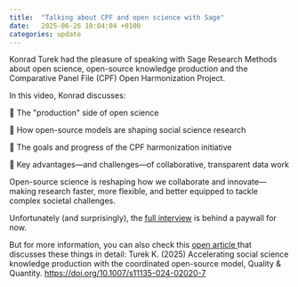 ```yaml
---
title:  "Talking about CPF and open science with Sage"
date:   2025-06-26 10:04:04 +0100
categories: update
---
```


Konrad Turek had the pleasure of speaking with Sage Research Methods about open science, open-source knowledge production and the Comparative Panel File (CPF) Open Harmonization Project.

In this video, Konrad discusses:

 🔹 The "production" side of open science 
 
 🔹 How open-source models are shaping social science research
 
 🔹 The goals and progress of the CPF harmonization initiative
 
 🔹 Key advantages—and challenges—of collaborative, transparent data work


Open-source science is reshaping how we collaborate and innovate—making research faster, more flexible, and better equipped to tackle complex societal challenges.


Unfortunately (and surprisingly), the <ins>[full interview](https://lnkd.in/e4McXwa2)</ins> is behind a paywall for now.


But for more information, you can also check this <ins>[open article ](https://lnkd.in/emyZN_HV )</ins> that discusses these things in detail: 
Turek K. (2025) Accelerating social science knowledge production with the coordinated open-source model, Quality & Quantity. https://doi.org/10.1007/s11135-024-02020-7

